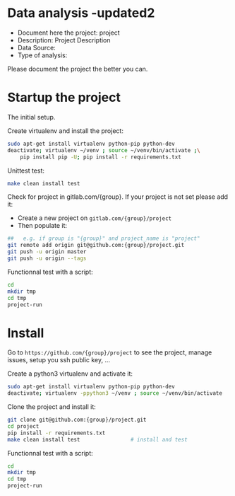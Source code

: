 # Data analysis -updated2
- Document here the project: project
- Description: Project Description
- Data Source:
- Type of analysis:

Please document the project the better you can.

# Startup the project

The initial setup.

Create virtualenv and install the project:
```bash
sudo apt-get install virtualenv python-pip python-dev
deactivate; virtualenv ~/venv ; source ~/venv/bin/activate ;\
    pip install pip -U; pip install -r requirements.txt
```

Unittest test:
```bash
make clean install test
```

Check for project in gitlab.com/{group}.
If your project is not set please add it:

- Create a new project on `gitlab.com/{group}/project`
- Then populate it:

```bash
##   e.g. if group is "{group}" and project_name is "project"
git remote add origin git@github.com:{group}/project.git
git push -u origin master
git push -u origin --tags
```

Functionnal test with a script:

```bash
cd
mkdir tmp
cd tmp
project-run
```

# Install

Go to `https://github.com/{group}/project` to see the project, manage issues,
setup you ssh public key, ...

Create a python3 virtualenv and activate it:

```bash
sudo apt-get install virtualenv python-pip python-dev
deactivate; virtualenv -ppython3 ~/venv ; source ~/venv/bin/activate
```

Clone the project and install it:

```bash
git clone git@github.com:{group}/project.git
cd project
pip install -r requirements.txt
make clean install test                # install and test
```
Functionnal test with a script:

```bash
cd
mkdir tmp
cd tmp
project-run
```
